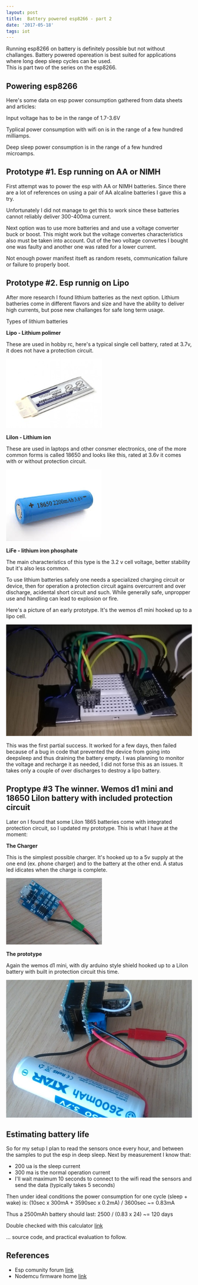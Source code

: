 ```yaml
---
layout: post
title:  Battery powered esp8266 - part 2
date: '2017-05-18'
tags: iot
---
```


Running esp8266 on battery is definitely possible but not without challanges. Battery powered opereation is best suited for applications where long deep sleep cycles can be used.  
This is part two of the series on the esp8266.

## Powering esp8266

Here's some data on esp power consumption gathered from data sheets and articles: 

Input voltage has to be in the range of 1.7-3.6V

Typlical power consumption with wifi on is in the range of a few hundred milliamps.

Deep sleep power consumption is in the range of a few hundred microamps.

## Prototype #1. Esp running on AA or NIMH

First attempt was to power the esp with AA or NIMH batteries. Since there are a lot of references on using a pair of AA alcaline batteries I gave this a try.

Unfortunately I did not manage to get this to work since these batteries cannot reliably deliver 300-400ma current. 

Next option was to use more batteries and and use a voltage converter buck or boost. This might work but the voltage convertes characteristics also must be taken into account. Out of the two voltage convertes I bought one was faulty and another one was rated for a lower current.

Not enough power manifest itseft as random resets, communication failure or failure to properly boot.


## Prototype #2. Esp runnig on Lipo 

After more research I found lithium batteries as the next option. Lithium batheries come in different flavors and size and have the ability to deliver high currents, but pose new challanges for safe long term usage.

Types of lithium batteries 

**Lipo - Lithium polimer**

These are used in hobby rc, here's a typical single cell battery, rated at 3.7v, it does not have a protection circuit.

![lipo cell](/public/esp8266/lipo-cell.jpg)

**LiIon - Lithium ion** 

These are used in laptops and other consmer electronics, one of the more common forms is called 18650 and looks like this, rated at 3.6v it comes with or without protection circuit.

![18650](/public/esp8266/18650.jpg)

**LiFe - lithium iron phosphate**

The main characteristics of this type is the 3.2 v cell voltage, better stability but it's also less common.


To use lithium batteries safely one needs a specialized charging circuit or device, then for operation a protection circuit agains overcurrent and over discharge, acidental short circuit and such. While generally safe, unpropper use and handling can lead to explosion or fire.


Here's a picture of an early prototype. It's the wemos d1 mini hooked up to a lipo cell.

![proto1](/public/esp8266/proto1.jpg)

This was the first partial success. It worked for a few days, then failed because of a bug in code that prevented the device from going into deepsleep and thus draining the battery empty. I was planning to monitor the voltage and recharge it as needed, I did not forse this as an issues. It takes only a couple of over discharges to destroy a lipo battery.


## Proptype #3 The winner. Wemos d1 mini and 18650 LiIon battery with included protection circuit

Later on I found that some LiIon 1865 batteries come with integrated protection circuit, so I updated my prototype. This is what I have at the moment:

**The Charger**

This is the simplest possible charger. It's hooked up to a 5v supply at the one end (ex. phone charger) and to the battery at the other end. A status led idicates when the charge is complete.

![charger](/public/esp8266/charger.jpg)

**The prototype**

Again the wemos d1 mini, with diy arduino style shield hooked up to a LiIon battery with built in protection circuit this time.

![proto2](/public/esp8266/proto2.jpg)


## Estimating battery life ##

So for my setup I plan to read the sensors once every hour, and between the samples to put the esp in deep sleep. Next by measurement I know that:

 - 200 ua is the sleep current 
 - 300 ma is the normal operation current
 - I'll wait maximum 10 seconds to connect to the wifi read the sensors and send the data (typically takes 5 seconds)

Then under ideal conditions the power consumption for one cycle (sleep + wake) is: (10sec x 300mA + 3590sec x 0.2mA) / 3600sec ~= 0.83mA 

Thus a 2500mAh battery should last: 2500 / (0.83 x 24) ~= 120 days

Double checked with this calculator [link](http://oregonembedded.com/batterycalc.htm)

... source code, and practical evaluation to follow.

## References

- Esp comunity forum [link](http://www.esp8266.com/)
- Nodemcu firmware home [link](http://www.nodemcu.com/index_en.html)